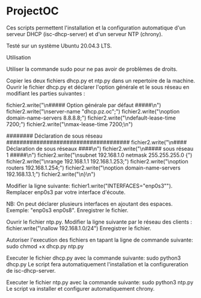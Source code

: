 # ProjectOC

Ces scripts permettent l'installation et la configuration automatique
d'un serveur DHCP (isc-dhcp-server) et d'un serveur NTP (chrony).

Testé sur un système Ubuntu 20.04.3 LTS.

Utilisation

Utiliser la commande sudo pour ne pas avoir de problèmes de droits.

Copier les deux fichiers dhcp.py et ntp.py dans un repertoire de la machine.
Ouvrir le fichier dhcp.py et déclarer l'option générale et le sous réseau en
modifiant les parties suivantes :

fichier2.write("\n##### Option générale par défaut #####\n")
fichier2.write("\nserver-name \"dhcp.pz.oc\";")
fichier2.write("\noption domain-name-servers 8.8.8.8;")
fichier2.write("\ndefault-lease-time 7200;")
fichier2.write("\nmax-lease-time 7200;\n")

######## Déclaration de sous réseau #####################################
fichier2.write("\n#### Déclaration de sous réseaux ####\n")
fichier2.write("\n##### sous réseau 1 #####\n")
fichier2.write("\nsubnet 192.168.1.0 netmask 255.255.255.0 {")
fichier2.write("\nrange 192.168.1.1 192.168.1.253;")
fichier2.write("\noption routers 192.168.1.254;")
fichier2.write("\noption domain-name-servers 192.168.13.1;")
fichier2.write("\n}\n")

Modifier la ligne suivante: fichier1.write("INTERFACES=\"enp0s3\"").
Remplacer enp0s3 par votre interface d'écoute.

NB: On peut déclarer plusieurs interfaces en ajoutant des espaces.
Exemple: "enp0s3 enp0s8".
Enregistrer le fichier.

Ouvrir le fichier ntp.py.
Modifier la ligne suivante par le réseau des clients : fichier.write("\nallow 192.168.1.0/24")
Enregistrer le fichier.

Autoriser l'execution des fichiers en tapant la ligne de commande suivante: sudo chmod +x dhcp.py ntp.py

Executer le fichier dhcp.py avec la commande suivante: sudo python3 dhcp.py
Le script fera automatiquement l'installation et la configureration de isc-dhcp-server.

Executer le fichier ntp.py avec la commande suivante: sudo python3 ntp.py
Le script va installer et configurer automatiquement chrony.
